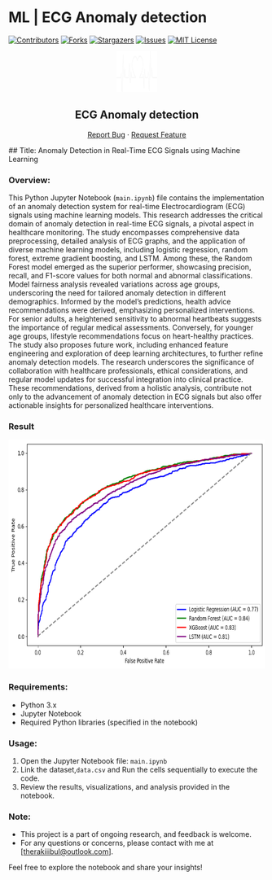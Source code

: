 # ML | ECG Anomaly detection
[![Contributors](https://img.shields.io/github/contributors/rakiiibul/MLECG.svg?style=for-the-badge)](https://github.com/rakiiibul/MLECG/graphs/contributors) [![Forks](https://img.shields.io/github/forks/rakiiibul/MLECG.svg?style=for-the-badge)](https://github.com/rakiiibul/MLECG/network/members) [![Stargazers](https://img.shields.io/github/stars/rakiiibul/MLECG.svg?style=for-the-badge)](https://github.com/rakiiibul/MLECG/stargazers) [![Issues](https://img.shields.io/github/issues/rakiiibul/MLECG.svg?style=for-the-badge)](https://github.com/rakiiibul/MLECG/issues) [![MIT License](https://img.shields.io/github/license/rakiiibul/MLECG.svg?style=for-the-badge)](https://github.com/rakiiibul/MLECG/blob/master/LICENSE)
<div id="top"></div>
<div align="center">
<a href="https://github.com/rakiiibul/MLECG">
<img src="img/logo.png" alt="Logo" width="80" height="80"></a>

<h2 align="center">
ECG Anomaly detection
</h2>

<p align="center">

<a href="https://github.com/rakiiibul/MLECG/issues">Report
Bug</a> ·
<a href="https://github.com/rakiiibul/MLECG/issues">Request
Feature</a>

</p>
</div>
## Title: Anomaly Detection in Real-Time ECG Signals using Machine Learning

### Overview:

This Python Jupyter Notebook (`main.ipynb`) file contains the implementation of an anomaly detection system for real-time Electrocardiogram (ECG) signals using machine learning models. This research addresses the critical domain of anomaly detection in real-time ECG signals, a pivotal aspect in healthcare monitoring. The study encompasses comprehensive data preprocessing, detailed analysis of ECG graphs, and the application of diverse machine learning models, including logistic regression, random forest, extreme gradient boosting, and LSTM. Among these, the Random Forest model emerged as the superior performer, showcasing precision, recall, and F1-score values for both normal and abnormal classifications. Model fairness analysis revealed variations across age groups, underscoring the need for tailored anomaly detection in different demographics. Informed by the model’s predictions, health advice recommendations were derived, emphasizing personalized interventions. For senior adults, a heightened sensitivity to abnormal heartbeats suggests the importance of regular medical assessments. Conversely, for younger age groups, lifestyle recommendations focus on heart-healthy practices. The study also proposes future work, including enhanced feature engineering and exploration of deep learning architectures, to further refine anomaly detection models. The research underscores the significance of collaboration with healthcare professionals, ethical considerations, and regular model updates for successful integration into clinical practice. These recommendations, derived from a holistic analysis, contribute not only to the advancement of anomaly detection in ECG signals but also offer actionable insights for personalized healthcare interventions.


### Result
<img src="img/roc.png" alt="Logo" width="600" height="450"></a>


### Requirements:

- Python 3.x
- Jupyter Notebook
- Required Python libraries (specified in the notebook)

### Usage:

1. Open the Jupyter Notebook file: `main.ipynb`
2. Link the dataset,`data.csv` and Run the cells sequentially to execute the code.
3. Review the results, visualizations, and analysis provided in the notebook.

### Note:

- This project is a part of ongoing research, and feedback is welcome.
- For any questions or concerns, please contact with me at [therakiiibul@outlook.com].

Feel free to explore the notebook and share your insights!
